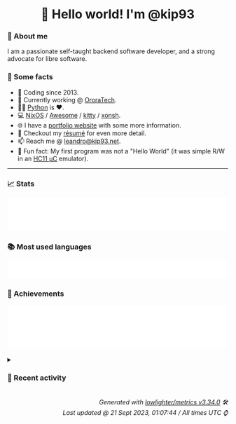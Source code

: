 <!-- README template, populated using this action:
     https://github.com/kip93/kip93/blob/main/.github/workflows/readme.yml. -->

<h1 align="center">👋 Hello world! I'm @kip93</h1> <!-- LOGIN => username -->

### 👤 About me

I am a passionate self-taught backend software developer, and a strong advocate for libre software.


### 💬 Some facts

* 📅 Coding since 2013.
* 💼 Currently working @ [OroraTech](https://ororatech.com/).
* 👨‍💻 [Python](https://github.com/search?q=user%3Akip93&l=python) is ❤️. <!-- LOGIN => username -->
* 💻 [NixOS](https://github.com/NixOS/) /
     [Awesome](https://github.com/awesomeWM/) /
     [kitty](https://github.com/kovidgoyal/kitty/) /
     [xonsh](https://github.com/xonsh/).
* 🌐 I have a [portfolio website](https://kip93.net/) with some more information.
* 📝 Checkout my [résumé](https://kip93.net/resume/) for even more detail.
* 📫 Reach me @ [leandro@kip93.net](mailto:leandro@kip93.net).
* 🎲 Fun fact: My first program was not a "Hello World" (it was simple R/W in an [HC11 µC](https://en.wikipedia.org/wiki/68HC11) emulator).


-----------------------------------------------------------------------------------------------------------------------


### 📈 Stats

![](./stats.svg)


### 📚 Most used languages <!-- by percentage, in decreasing order -->

![](./languages.svg)


### 🏅 Achievements

![](./achievements.svg)


<details> <!-- Last activity -->
<!-- Almost verbatim copy of https://github.com/lowlighter/metrics/blob/latest/source/templates/markdown/partials/activity.ejs, but restructured to be foldable. -->
<summary><h3>📰 Recent activity</h3></summary>

* ➡️ Pushed 5 commits in [kip93/nixplusplus](https://github.com/kip93/nixplusplus) on branch `main`
  * [#df0e419](https://github.com/kip93/nixplusplus/commit/df0e419) Add a template for single NixOS config flake
  * [#f2a5d94](https://github.com/kip93/nixplusplus/commit/f2a5d94) Update inputs
  * [#e05b1d1](https://github.com/kip93/nixplusplus/commit/e05b1d1) Add a default.nix file
  * [#e07517d](https://github.com/kip93/nixplusplus/commit/e07517d) Rework handling of armv6l-linux
  * [#28112a1](https://github.com/kip93/nixplusplus/commit/28112a1) Add default package, if not explicitly added
  * *On 21 Sept 2023, 00:02:14*
* ➡️ Pushed 4 commits in [nixcon/NixConContent](https://github.com/nixcon/NixConContent) on branch `main`
  * [#14490d6](https://github.com/nixcon/NixConContent/commit/14490d6) Merge pull request #22 from farcaller/farcaller

Add farcaller&#39;s slides &amp; notes
  * [#2885047](https://github.com/nixcon/NixConContent/commit/2885047) Fix a typo
  * [#426f576](https://github.com/nixcon/NixConContent/commit/426f576) Add the supporting links
  * [#ece7206](https://github.com/nixcon/NixConContent/commit/ece7206) Add the slides
  * *On 20 Sept 2023, 09:40:12*
* 🔃 Merged [#22 Add farcaller&#39;s slides &amp; notes](https://github.com/nixcon/NixConContent/pull/22) in [nixcon/NixConContent](https://github.com/nixcon/NixConContent)
                * 2 files changed `++2 --0`
  * *On 20 Sept 2023, 09:40:11*
* ➡️ Pushed 224 commits in [OroraTech/nixpkgs](https://github.com/OroraTech/nixpkgs) on branch `master`
  * [#24849a1](https://github.com/OroraTech/nixpkgs/commit/24849a1) commit-mono: 1.136 -&gt; 1.138
  * [#fa25e84](https://github.com/OroraTech/nixpkgs/commit/fa25e84) trafficserver: 9.2.1 -&gt; 9.2.2
  * [#771000e](https://github.com/OroraTech/nixpkgs/commit/771000e) bitwig-studio5: 5.0.4 -&gt; 5.0.7
  * [#e645847](https://github.com/OroraTech/nixpkgs/commit/e645847) python310Packages.svg2tikz: 1.2.0 -&gt; 2.1.0

Diff: https://github.com/xyz2tex/svg2tikz/compare/refs/tags/v1.2.0...v2.1.0

Changelog: https://github.com/xyz2tex/svg2tikz/blob/refs/tags/v2.1.0/CHANGELOG.md
  * [#0dc0b0f](https://github.com/OroraTech/nixpkgs/commit/0dc0b0f) python310Packages.pytube: 12.1.2 -&gt; 15.0.0

Diff: https://github.com/pytube/pytube/compare/v12.1.2...v15.0.0
  * [#8ea1377](https://github.com/OroraTech/nixpkgs/commit/8ea1377) abcmidi: 2023.06.25 -&gt; 2023.09.13
  * [#f460c54](https://github.com/OroraTech/nixpkgs/commit/f460c54) metadata-cleaner: 2.5.0 -&gt; 2.5.4

Diff: https://gitlab.com/rmnvgr/metadata-cleaner/-/compare/v2.5.0...v2.5.4

Changelog: https://gitlab.com/rmnvgr/metadata-cleaner/-/blob/v2.5.4/CHANGELOG.md
  * [#b452121](https://github.com/OroraTech/nixpkgs/commit/b452121) wordpress: 6.2.2 -&gt; 6.3.1
  * [#818a751](https://github.com/OroraTech/nixpkgs/commit/818a751) biome: 1.2.1 -&gt; 1.2.2

Diff: https://github.com/biomejs/biome/compare/cli/v1.2.1...cli/v1.2.2

Changelog: https://github.com/biomejs/biome/blob/cli/v1.2.2/CHANGELOG.md
  * [#a8da24a](https://github.com/OroraTech/nixpkgs/commit/a8da24a) drawio: 21.6.8 -&gt; 21.7.5
  * [#7a11673](https://github.com/OroraTech/nixpkgs/commit/7a11673) python311Packages.azure-storage-file-share: 12.13.0 -&gt; 12.14.1

Changelog: https://github.com/Azure/azure-sdk-for-python/blob/azure-storage-file-share_12.14.1/sdk/storage/azure-storage-file-share/CHANGELOG.md
  * [#2d149d2](https://github.com/OroraTech/nixpkgs/commit/2d149d2) fastlane: 2.214.0 -&gt; 2.215.0

Changelog: https://github.com/fastlane/fastlane/releases/tag/2.215.0
  * [#52547eb](https://github.com/OroraTech/nixpkgs/commit/52547eb) google-cloud-sdk: 433.0.1 -&gt; 446.0.1
  * [#6b61971](https://github.com/OroraTech/nixpkgs/commit/6b61971) hwloc: 2.9.2 -&gt; 2.9.3

fixed CVE-2022-47022
  * [#f52c368](https://github.com/OroraTech/nixpkgs/commit/f52c368) coreboot-toolchain: Unpin gnat

Gnat11 is currently broken, but I cannot find anywhere in coreboot&#39;s
build instructions that gnat should be pinned at 11, so switch the
toolchain from using gnat11 to gnat, which is currently version 12.
  * [#109596f](https://github.com/OroraTech/nixpkgs/commit/109596f) python311Packages.azure-mgmt-recoveryservices: 2.4.0 -&gt; 2.5.0

Changelog: https://github.com/Azure/azure-sdk-for-python/blob/azure-mgmt-recoveryservices_2.5.0/sdk/recoveryservices/azure-mgmt-recoveryservices/CHANGELOG.md
  * [#9e5aa81](https://github.com/OroraTech/nixpkgs/commit/9e5aa81) systemd-lib: add name to X-{Reloads,Restart}-Triggers to easily identify to which service/unit/... they belong
  * [#1ae69c5](https://github.com/OroraTech/nixpkgs/commit/1ae69c5) nixos/environment: drop KDEDIRS as a leftover from KDE4
  * [#c463b4f](https://github.com/OroraTech/nixpkgs/commit/c463b4f) nixos/environment: drop QT_PLUGIN_PATH for qt4 and kde4 as they has been removed
  * [#af80152](https://github.com/OroraTech/nixpkgs/commit/af80152) jetbrains-toolbox: 2.0.2.16660 -&gt; 2.0.3.17006
  * *On 20 Sept 2023, 07:07:20*
</details>


<h6 align="right"><em>
    Generated with <a href="https://github.com/lowlighter/metrics/tree/latest/">lowlighter/metrics v3.34.0</a> 🛠️<br> <!-- VERSION => MAJOR.minor.patch -->
    Last updated @ 21 Sept 2023, 01:07:44 / All times UTC ⌚ <!-- meta.generated => DD/MM/YYYY, hh:mm -->
</em></h6>
